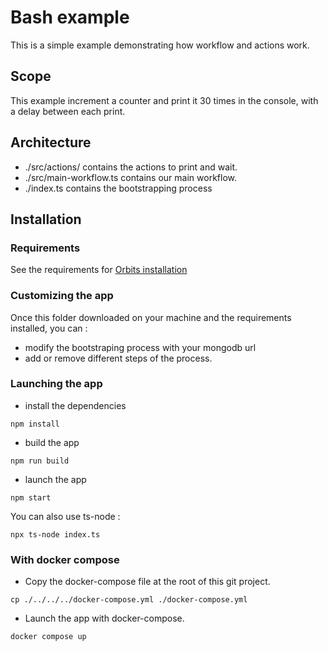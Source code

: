 # Bash example

This is a simple example demonstrating how workflow and actions work.  

## Scope

This example increment a counter and print it 30 times in the console, with a delay between each print.

## Architecture
- ./src/actions/ contains the actions to print and wait.
- ./src/main-workflow.ts contains our main workflow.
- ./index.ts contains the bootstrapping process

## Installation


### Requirements

See the requirements for [Orbits installation](./../../../README.md)

### Customizing the app

Once this folder downloaded on your machine and the requirements installed, you can :
- modify the bootstraping process with your mongodb url
- add or remove different steps of the process.

### Launching the app

- install the dependencies
```console
npm install
```
- build the app
```console
npm run build
```
- launch the app
```console
npm start
```

You can also use ts-node :
```console
npx ts-node index.ts
```

### With docker compose

- Copy the docker-compose file at the root of this git project.
```console
cp ./../../../docker-compose.yml ./docker-compose.yml
```
- Launch the app with docker-compose.
```console
docker compose up
```


